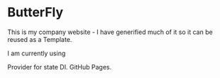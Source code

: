 # ButterFly 

This is my company website - I have generified much of it so it can be reused as a Template. 

I am currently using 



Provider for state DI.
GitHub Pages. 
